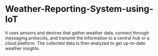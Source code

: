 # Weather-Reporting-System-using-IoT
It uses sensors and devices that gather weather data, connect through messaging protocols, and transmit the information to a central hub or a cloud platform. The collected data is then analyzed to get up-to-date weather insights.
